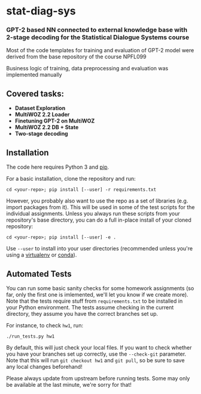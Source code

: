 # stat-diag-sys

### GPT-2 based NN connected to external knowledge base with 2-stage decoding for the Statistical Dialogue Systems course

Most of the code templates for training and evaluation of GPT-2 model were derived from the base repository of the course NPFL099

Business logic of training, data preprocessing and evaluation was implemented manually

## Covered tasks:

- **Dataset Exploration**
- **MultiWOZ 2.2 Loader**
- **Finetuning GPT-2 on MultiWOZ**
- **MultiWOZ 2.2 DB + State**
- **Two-stage decoding**

## Installation

The code here requires Python 3 and [pip](https://pypi.org/project/pip/).

For a basic installation, clone the repository and run:
```
cd <your-repo>; pip install [--user] -r requirements.txt
```

However, you probably also want to use the repo as a set of libraries (e.g. import packages from it).
This will be used in some of the test scripts for the individual assignments. Unless you always run
these scripts from your repository's base directory, you can do a full in-place install of 
your cloned repository:
```
cd <your-repo>; pip install [--user] -e .
```

Use `--user` to install into your user directories (recommended unless you're using 
a [virtualenv](https://virtualenv.pypa.io/en/latest/) or [conda](https://docs.conda.io/en/latest/)).


## Automated Tests

You can run some basic sanity checks for some homework assignments (so far, only the first one is imlemented,
we'll let you know if we create more).
Note that the tests require stuff from `requirements.txt` to be installed in your Python environment.
The tests assume checking in the current directory, they assume you have the correct branches set up.

For instance, to check `hw1`, run:

```
./run_tests.py hw1
```

By default, this will just check your local files. If you want to check whether you have
your branches set up correctly, use the `--check-git` parameter.
Note that this will run `git checkout hw1` and `git pull`, so be sure to save any 
local changes beforehand! 

Please always update from upstream before running tests.
Some may only be available at the last minute, we're sorry for that!
